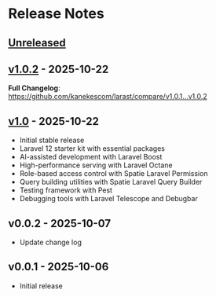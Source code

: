 # Release Notes

## [Unreleased](https://github.com/kanekescom/larast/compare/v1.0.2...HEAD)

## [v1.0.2](https://github.com/kanekescom/larast/compare/v1.0...v1.0.2) - 2025-10-22

**Full Changelog**: https://github.com/kanekescom/larast/compare/v1.0.1...v1.0.2

## [v1.0](https://github.com/kanekescom/larast/compare/v0.0.2...v1.0) - 2025-10-22

- Initial stable release
- Laravel 12 starter kit with essential packages
- AI-assisted development with Laravel Boost
- High-performance serving with Laravel Octane
- Role-based access control with Spatie Laravel Permission
- Query building utilities with Spatie Laravel Query Builder
- Testing framework with Pest
- Debugging tools with Laravel Telescope and Debugbar

## v0.0.2 - 2025-10-07

- Update change log

## v0.0.1 - 2025-10-06

- Initial release
